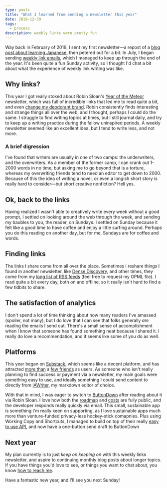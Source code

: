```yaml
---
type: posts
title: "What I learned from sending a newsletter this year"
date: 2019-12-30
tags:
  - process
description: weekly links were pretty fun
---
```


Way back in February of 2019, I sent my first newsletter—a repost of a [blog post about learning Japanese](https://dillandfennel.substack.com/p/learning-japanese-again), then petered out for a bit. In July, I began sending [weekly link emails](https://dillandfennel.substack.com/p/weekly-links), which I managed to keep up through the end of the year. It's been quite a fun Sunday activity, so I thought I'd chat a bit about what the experience of weekly link writing was like.

## Why links?

This year I got really stoked about Robin Sloan's [Year of the Meteor](https://desert.glass) newsletter, which was full of incredible links that led me to read quite a bit, and even [change my deodorant brand](https://underarmbalm.com). Robin consistently finds interesting and strange things all over the web, and I thought, perhaps I could do the same. I struggle to find writing topics at times, but I still journal daily, and try to keep up a writing practice during the fallow uninspired periods. A weekly newsletter seemed like an excellent idea, but I tend to write less, and not more.

### A brief digression

I've found that writers are usually in one of two camps: the underwriters, and the overwriters. As a member of the former camp, I can crank out 1-2000 words in no time, but asking me to go beyond that is a torture, whereas my overwriting friends tend to need an editor to get down to 2000. Because of this the idea of writing a novel, or even a longish short story is really hard to consider—but short creative nonfiction? Hell yes.

## Ok, back to the links

Having realized I wasn't able to creatively write every week without a good prompt, I settled on looking around the web through the week, and sending my baubles to you, the reader, on Sundays. I settled on Sunday because it felt like a good time to have coffee and enjoy a little surfing around. Perhaps you do this reading on another day, but for me, Sundays are for coffee and words.

## Finding links

The links I share come from all over the place. Sometimes I reshare things I found in another newsletter, like [Dense Discovery](https://www.densediscovery.com), and other times, they come from my [long list of RSS feeds](https://feedbin.com) (feel free to request my OPML file). I read quite a bit every day, both on and offline, so it really isn't hard to find a few tidbits to share.

## The satisfaction of analytics

I don't spend a lot of time thinking about how many readers I've amassed (spoiler, not many), but I do love that I can see that folks generally _are_ reading the emails I send out. There's a small sense of accomplishment when I know that someone has found something neat because I shared it. I really do love a recommendation, and it seems like some of you do as well.

## Platforms

This year began on [Substack](https://substack.com), which seems like a decent platform, and has attracted [more than](https://www.shatnerchatner.com) a [few friends](https://grace.substack.com) as users. As someone who isn't really planning to  find success or payment via a newsletter, my main goals were something easy to use, and ideally something I could send content to directly from [iAWriter](https://ia.net/writer), my markdown editor of choice.

With that in mind, I was eager to switch to [ButtonDown](https://buttondown.email) after reading about it via Robin Sloan. I love how both the [roadmap](https://www.notion.so/639bdb37786e489a960d4810ee6ce351?v=58ef759254094357bdb04d715e9c518b) and [costs](https://buttondown.email/running-costs) are fully public, and the developer responds really quickly via email. This small, sustainable app is something I'm really keen on supporting, as I love sustainable apps much more than venture-funded privacy-less hockey-stick comapnies. Plus using Working Copy and Shortcuts, I managed to build on top of their really [easy to use API](https://api.buttondown.email/v1/schema), and now have a one-button send draft to ButtonDown

## Next year

My plan currently is to just _keep on keeping on_ with this weekly links newsletter, and aspire to continuing monthly blog posts about longer topics. If you have things you'd love to see, or things you want to chat about, you know [how to reach me](mailto:brookshelley+blog@gmail.com).

Have a fantastic new year, and I'll see you next Sunday!

